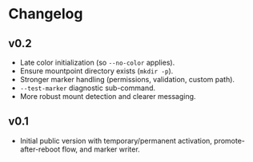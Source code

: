 # Changelog

## v0.2
- Late color initialization (so `--no-color` applies).
- Ensure mountpoint directory exists (`mkdir -p`).
- Stronger marker handling (permissions, validation, custom path).
- `--test-marker` diagnostic sub-command.
- More robust mount detection and clearer messaging.

## v0.1
- Initial public version with temporary/permanent activation, promote-after-reboot flow, and marker writer.
